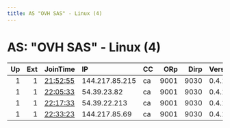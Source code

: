 ```yaml
---
title: AS "OVH SAS" - Linux (4)
---
```


# AS: "OVH SAS" - Linux (4)

|   Up |   Ext | JoinTime                                                                                            | IP             | CC   |   ORp |   Dirp | Version   | Contact   | Nickname   |   eFamMembers |
|-----:|------:|:----------------------------------------------------------------------------------------------------|:---------------|:-----|------:|-------:|:----------|:----------|:-----------|--------------:|
|    1 |     1 | [21:52:55](https://metrics.torproject.org/rs.html#details/719A4F63942F7EADF93C1F0BB78692C198FDE556) | 144.217.85.215 | ca   |  9001 |   9030 | 0.4.1.6   | None      | Unnamed    |             1 |
|    1 |     1 | [22:05:33](https://metrics.torproject.org/rs.html#details/C2F109272D444A85C50E9059225AC4ADFB273AC8) | 54.39.23.82    | ca   |  9001 |   9030 | 0.4.1.6   | None      | Unnamed    |             1 |
|    1 |     1 | [22:17:33](https://metrics.torproject.org/rs.html#details/BC50CA055C80FFD43101135C9FCBF389C1621C95) | 54.39.22.213   | ca   |  9001 |   9030 | 0.4.1.6   | None      | Unnamed    |             1 |
|    1 |     1 | [22:33:23](https://metrics.torproject.org/rs.html#details/4C30050AC14D9CB9A2642F492D8447E84E8434E3) | 144.217.85.69  | ca   |  9001 |   9030 | 0.4.1.6   | None      | Unnamed    |             1 |
